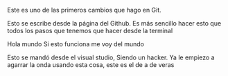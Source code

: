 Este es uno de las primeros cambios que hago en Git. 


Esto se escribe desde la página del Github. Es más sencillo hacer esto que todos los pasos que tenemos que hacer desde la terminal


Hola mundo
Si esto funciona me voy del mundo

Esto se mandó desde el visual studio, Siendo un hacker.
Ya le empiezo a agarrar la onda usando esta cosa, este es el de a de veras